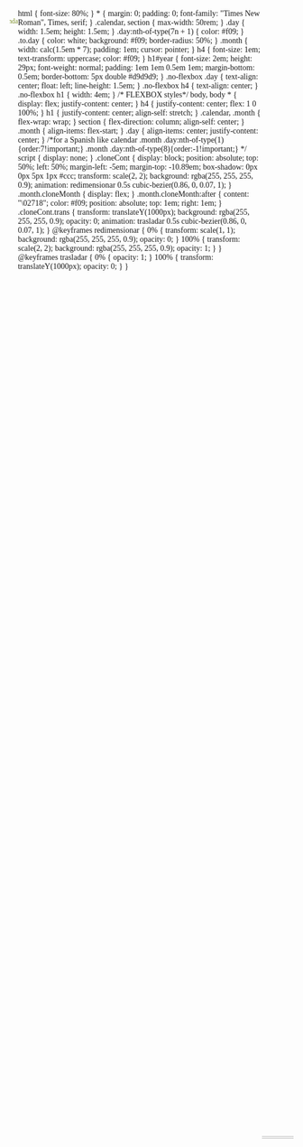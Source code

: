 ```yaml
---
title: "Calendar 2025"
permalink: /calendars
categories:
  - Calendar
tags:
  - calendar
---
```



<style type="text/css" media="screen">
  html {
  font-size: 80%;
}

* {
  margin: 0;
  padding: 0;
  font-family: "Times New Roman", Times, serif;
}

.calendar,
section {
  max-width: 50rem;
}

.day {
  width: 1.5em;
  height: 1.5em;
}

.day:nth-of-type(7n + 1) {
  color: #f09;
}

.to.day {
  color: white;
  background: #f09;
  border-radius: 50%;
}

.month {
  width: calc(1.5em * 7);
  padding: 1em;
  cursor: pointer;
}

h4 {
  font-size: 1em;
  text-transform: uppercase;
  color: #f09;
}

h1#year {
  font-size: 2em;
  height: 29px;
  font-weight: normal;
  padding: 1em 1em 0.5em 1em;
  margin-bottom: 0.5em;
  border-bottom: 5px double #d9d9d9;
}

.no-flexbox .day {
  text-align: center;
  float: left;
  line-height: 1.5em;
}

.no-flexbox h4 {
  text-align: center;
}

.no-flexbox h1 {
  width: 4em;
}

/* FLEXBOX styles*/

body,
body * {
  display: flex;
  justify-content: center;
}

h4 {
  justify-content: center;
  flex: 1 0 100%;
}

h1 {
  justify-content: center;
  align-self: stretch;
}

.calendar,
.month {
  flex-wrap: wrap;
}

section {
  flex-direction: column;
  align-self: center;
}

.month {
  align-items: flex-start;
}

.day {
  align-items: center;
  justify-content: center;
}

/*for a Spanish like calendar
  .month .day:nth-of-type(1){order:7!important;}
  .month .day:nth-of-type(8){order:-1!important;}

*/

script {
  display: none;
}

.cloneCont {
  display: block;
  position: absolute;
  top: 50%;
  left: 50%;
  margin-left: -5em;
  margin-top: -10.89em;
  box-shadow: 0px 0px 5px 1px #ccc;
  transform: scale(2, 2);
  background: rgba(255, 255, 255, 0.9);
  animation: redimensionar 0.5s cubic-bezier(0.86, 0, 0.07, 1);
}

.month.cloneMonth {
  display: flex;
}

.month.cloneMonth:after {
  content: "\02718";
  color: #f09;
  position: absolute;
  top: 1em;
  right: 1em;
}

.cloneCont.trans {
  transform: translateY(1000px);
  background: rgba(255, 255, 255, 0.9);
  opacity: 0;
  animation: trasladar 0.5s cubic-bezier(0.86, 0, 0.07, 1);
}

@keyframes redimensionar {
  0% {
    transform: scale(1, 1);
    background: rgba(255, 255, 255, 0.9);
    opacity: 0;
  }
  100% {
    transform: scale(2, 2);
    background: rgba(255, 255, 255, 0.9);
    opacity: 1;
  }
}

@keyframes trasladar {
  0% {
    opacity: 1;
  }
  100% {
    transform: translateY(1000px);
    opacity: 0;
  }
}
</style>

  <section>
<h1 id="year"></h1>
<div class="calendar"></div>
</section>

<script>
var monthNamesRy = ["January", "February", "March", "April", "May", "June", "July", "August", "September", "October", "November", "December"];
var daysOfTheWeekRy = ["S", "M", "T", "W", "T", "F", "S"]

var d = new Date();
var year = d.getFullYear();// 2016
document.querySelector("#year").innerHTML = year;
var thisMonth = d.getMonth();// 0 - 11
var today = d.getDate();// 1 -31
//var nthday = d.getDay();// 0 - 7
var daysOfTheMonthDiv = document.querySelectorAll(".daysOfTheMonth");


for( var month = 0; month< 12; month++){
	createCalendar(month);
}



function createCalendar(month){
var monthDiv = createMonthHeader(month);

var firstDayOfTheMonth  = getFirstDayOfTheMonth(year,month);
var daysinmonth  = daysInMonth(year,month)
var counter = 0,order = 6;

for( var i = 0; i < firstDayOfTheMonth +7; i++){
order++;
createDay(month, "&nbsp;",order, monthDiv);
}
for( var i = firstDayOfTheMonth; i < daysInMonth(year,month) + firstDayOfTheMonth; i++){
counter ++;
order++;
createDay(month,counter,order,monthDiv);
}

for( var i = firstDayOfTheMonth + daysinmonth; i < 6*7; i++){
order++;
createDay(month, "&nbsp;",order, monthDiv);
}


}

function createDay(month,counter,order,monthDiv){

//if(order == 8){order = -1}
var day = document.createElement("div");
if(month == thisMonth && counter == today){day.setAttribute("class","to day");
}else{
day.setAttribute("class","day");}
day.setAttribute("style","order:"+order);
day.innerHTML = counter;
monthDiv.appendChild(day);
/*
<div class="monthDiv">
<div class="day">5</div>
*/
}


function createMonthHeader(month){
var calendar = document.querySelector(".calendar");



var monthDiv = document.createElement("div");
	monthDiv.setAttribute("class","month");
	calendar.appendChild(monthDiv);

var h4 = document.createElement("h4");
	h4.innerHTML = monthNamesRy[month];
	monthDiv.appendChild(h4);

for( var i = 0; i < 7; i++){
	//var order = (i == 0) ? order = 7 : order = i;
	var hday = document.createElement("div");
	hday.setAttribute("class","day OfWeek");
	hday.setAttribute("style","order:"+i);
	hday.innerHTML = daysOfTheWeekRy[i].toUpperCase();
	monthDiv.appendChild(hday);
}


	return monthDiv;

/*
<div class="month">

<div class="monthHeader">
<div class="day OfWeek">Sun</div>
<div class="day OfWeek">Mon</div>
<div class="day OfWeek">Tue</div>
<div class="day OfWeek">Wed</div>
<div class="day OfWeek">Thu</div>
<div class="day OfWeek">Fri</div>
<div class="day OfWeek">Sat</div>
</div>

<div class="daysOfTheMonth">
*/
}


function daysInMonth(year,month) {
    return new Date(year, month+1, 0).getDate();//29/03/2016 (month + 1)
}

/*function leapYear(year){
  return ((year % 4 == 0) && (year % 100 != 0)) || (year % 400 == 0);
}

function getNextMonth(month){
 if (month == 11) {
    var nextMonth = 0;
} else {
    var nextMonth = month+1;
}
return nextMonth;
}
*/
function getMonthName(month){
	return monthNamesRy[month];
}
function getDayName(day){
	return daysOfTheWeekRy[day];
}

function getFirstDayOfTheMonth(y,m){
	var firstDay = new Date(y, m, 1);
	return firstDay.getDay();
}
function getLastDayOfTheMonth(y,m){
	var lastDay = new Date(y, m + 1, 0);
	return lastDay.getDay();
}


// the popp up

var calendar = document.querySelector(".calendar");
var cloneCont = document.querySelector(".cloneCont");
var requestId = false;
	calendar.addEventListener("click", function(e){
        if(this.querySelector(".cloneCont")){
			this.removeChild(this.querySelector(".cloneCont"));}

        else if(e.target.parentNode.className =='month' ){

		var monthClone = e.target.parentNode.cloneNode(true);
		monthClone.className += " cloneMonth";
		var cloneCont = document.createElement("div");
		cloneCont.className += " cloneCont";
		cloneCont.appendChild(monthClone);
		this.appendChild(cloneCont);

		}
		},false);

		</script>

